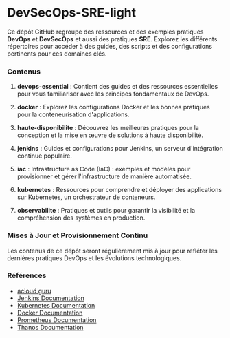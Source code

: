 # DevSecOps-SRE-light

Ce dépôt GitHub regroupe des ressources et des exemples pratiques **DevOps** et **DevSecOps** et aussi des pratiques **SRE**. Explorez les différents répertoires pour accéder à des guides, des scripts et des configurations pertinents pour ces domaines clés.

### Contenus

1. **devops-essential** : Contient des guides et des ressources essentielles pour vous familiariser avec les principes fondamentaux de DevOps.

2. **docker** : Explorez les configurations Docker et les bonnes pratiques pour la conteneurisation d'applications.

3. **haute-disponibilite** : Découvrez les meilleures pratiques pour la conception et la mise en œuvre de solutions à haute disponibilité.

4. **jenkins** : Guides et configurations pour Jenkins, un serveur d'intégration continue populaire.

5. **iac** : Infrastructure as Code (IaC) : exemples et modèles pour provisionner et gérer l'infrastructure de manière automatisée.

6. **kubernetes** : Ressources pour comprendre et déployer des applications sur Kubernetes, un orchestrateur de conteneurs.

7. **observabilite** : Pratiques et outils pour garantir la visibilité et la compréhension des systèmes en production.

### Mises à Jour et Provisionnement Continu

Les contenus de ce dépôt seront régulièrement mis à jour pour refléter les dernières pratiques DevOps et les évolutions technologiques.

### Références

- [acloud guru](https://learn.acloud.guru/)
- [Jenkins Documentation](https://www.jenkins.io/doc/)
- [Kubernetes Documentation](https://kubernetes.io/docs/home/)
- [Docker Documentation](https://docs.docker.com/)
- [Prometheus Documentation](https://prometheus.io/docs/introduction/overview/)
- [Thanos Documentation](https://thanos.io/tip/thanos/getting-started.md/)